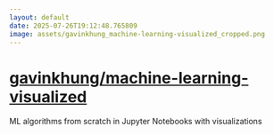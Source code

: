 ```yaml
---
layout: default
date: 2025-07-26T19:12:48.765809
image: assets/gavinkhung_machine-learning-visualized_cropped.png
---
```


# [gavinkhung/machine-learning-visualized](https://github.com/gavinkhung/machine-learning-visualized)

ML algorithms from scratch in Jupyter Notebooks with visualizations
